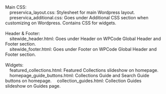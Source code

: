 Main CSS:<br>
&emsp;preservica_layout.css: Stylesheet for main Wordpress layout.<br>
&emsp;preservica_additional.css: Goes under Additional CSS section when customizing on Wordpress. Contains CSS for widgets.<br>
<br>
Header & Footer:<br>
&emsp;sitewide_header.html: Goes under Header on WPCode Global Header and Footer section.<br>
&emsp;sitewide_footer.html: Goes under Footer on WPCode Global Header and Footer section.<br>
<br>
Widgets:<br>
&emsp;featured_collections.html: Featured Collections slideshow on homepage.<br>
&emsp;homepage_guide_buttons.html: Collections Guide and Search Guide buttons on homepage.
&emsp;collection_guides.html: Collection Guides slideshow on Guides page.
